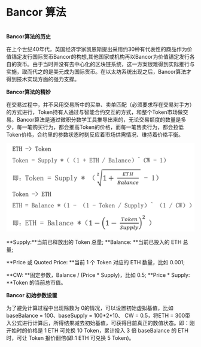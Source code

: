 # Bancor 算法


\
**Bancor算法的历史**

在上个世纪40年代，英国经济学家凯恩斯提出采用约30种有代表性的商品作为价值锚定发行国际货币Bancor的构想,其他国家或机构再以Bancor为价值锚定发行各自的货币。由于当时并没有去中心化的区块链系统，这一方案很难得到实际推行与实施，取而代之的是美元成为国际货币。在以太坊系统出现之后，Bancor算法才得到技术实现方面的强力支撑。

**Bancor算法的精妙**

在交易过程中，并不采用交易所中的买单、卖单匹配（必须要求存在交易对手方）的方式进行，Token持有人通过与智能合约交互的方式，和整个Token市场做交易。Bancor算法是通过微积分数学工具推导出来的，无论交易额度的数量是多少，每一笔购买行为，都会推高Token的价格，而每一笔售卖行为，都会拉低Token价格，合约里的参数状态时刻反应着市场供需情况、维持着价格平衡。

![](../.gitbook/assets/bancor.png)

**Supply:**当前已释放出的 Token 总量;   **Balance: **当前已投入的 ETH 总量;&#x20;

**Price 或 Quoted Price: **当前 1 个 Token 对应的 ETH 数量，比如 0.001;&#x20;

**CW: **固定参数，Balance / (Price \* Supply)，比如 0.5; **Price \* Supply: **Token 的当前总市值。

**Bancor 初始参数设置**

为了避免计算过程中出现除数为 0的情况，可以设置初始虚拟基值，比如 baseBalance = 100、baseSupply = 100\*2\*10、 CW = 0.5，将ETH = 300带入公式进行计算后，所得结果减去初始基值，可获得目前真正的数值状态。即：刚开始时的价格是 1  ETH 可兑换 10 Token，累计投入 3 倍 baseBalance 的 ETH 时，可让 Token 报价翻倍(即:1  ETH 可兑换  5  Token)。







